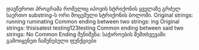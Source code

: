 ﻿დავწეროთ პროგრამა რომელიც იპოვის სტრიქონის ყველაზე გრძელ საერთო
substring-ს ორი მოცემული სტრიქონის ბოლოში.
Original strings: running ruminating
Common ending between two strings: ing
Original strings: thisisatest testing123testing
Common ending between said two strings: No Common Ending
შენიშვნა: საჭიროების შემთხვევაში გამოიყენეთ ჩაშენებული ფუნქციები